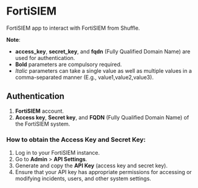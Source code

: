 # FortiSIEM
FortiSIEM app to interact with FortiSIEM from Shuffle.

__Note__:
- **access_key**, **secret_key**, and **fqdn** (Fully Qualified Domain Name) are used for authentication.
- **Bold** parameters are compulsory required.
- *Italic* parameters can take a single value as well as multiple values in a comma-separated manner (E.g., value1,value2,value3).

## Authentication

1. **FortiSIEM** account.
2. **Access key**, **Secret key**, and **FQDN** (Fully Qualified Domain Name) of the FortiSIEM system.

### How to obtain the Access Key and Secret Key:
1. Log in to your FortiSIEM instance.
2. Go to **Admin** > **API Settings**.
3. Generate and copy the **API Key** (access key and secret key).
4. Ensure that your API key has appropriate permissions for accessing or modifying incidents, users, and other system settings.
